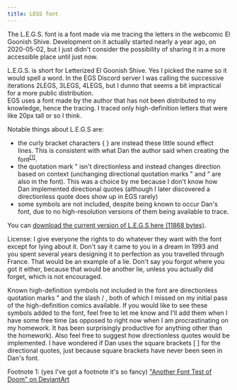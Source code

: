 ```yaml
---
title: LEGS font
---
```

The L.E.G.S. font is a font made via me tracing the letters in the webcomic El Goonish Shive. Development on it actually started nearly a year ago, on 2020-05-02, but I just didn't consider the possibility of sharing it in a more accessible place until just now.

L.E.G.S. is short for Letterized El Goonish Shive. Yes I picked the name so it would spell a word. In the EGS Discord server I was calling the successive iterations 2LEGS, 3LEGS, 4LEGS, but I dunno that seems a bit impractical for a more public distribution.  
EGS uses a font made by the author that has not been distributed to my knowledge, hence the tracing. I traced only high-definition letters that were like 20px tall or so I think.

Notable things about L.E.G.S are:
- the curly bracket characters { } are instead these little sound effect lines. This is consistent with what Dan the author said when creating the font<sup><a href="#footnote-1">[1]</a></sup>.
- the quotation mark &#34; isn't directionless and instead changes direction based on context (unchanging directional quotation marks ‟ and ” are also in the font). This was a choice by me because I don't know how Dan implemented directional quotes (although I later discovered a directionless quote does show up in EGS rarely)
- some symbols are not included, despite being known to occur Dan's font, due to no high-resolution versions of them being available to trace.

You can [download the current version of L.E.G.S here (11868 bytes)](/assets/L.E.G.S.ttf).

License: I give everyone the rights to do whatever they want with the font except for lying about it. Don't say it came to you in a dream in 1993 and you spent several years designing it to perfection as you travelled through France. That would be an example of a lie. Don't say you forgot where you got it either, because that would be another lie, unless you actually did forget, which is not encouraged.

Known high-definition symbols not included in the font are directionless quotation marks &#34; and the slash / , both of which I missed on my initial pass of the high-definition comics available. If you would like to see these symbols added to the font, feel free to let me know and I'll add them when I have some free time (as opposed to right now when I am procrastinating on my homework. It has been surprisingly productive for anything other than the homework). Also feel free to suggest how directionless quotes would be implemented. I have wondered if Dan uses the square brackets [ ] for the directional quotes, just because square brackets have never been seen in Dan's font.

<span id="footnote-1">Footnote 1</span>: (yes I've got a footnote it's so fancy) ["Another Font Test of Doom" on DeviantArt](https://www.deviantart.com/danshive/art/Another-Font-Test-of-Doom-108927695)
